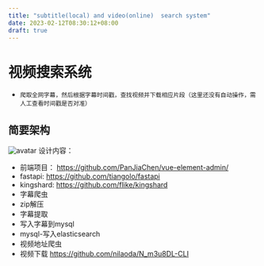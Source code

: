 ```yaml
---
title: "subtitle(local) and video(online)  search system"
date: 2023-02-12T08:30:12+08:00
draft: true
---
```

# 视频搜索系统

  - ```爬取全网字幕，然后根据字幕时间戳，查找视频并下载相应片段（这里还没有自动操作，需人工查看时间戳是否对准）```


简要架构
---

![avatar](https://i.328888.xyz/2023/02/13/cmNud.png)
设计内容：

- 前端项目：
https://github.com/PanJiaChen/vue-element-admin/
- fastapi:
https://github.com/tiangolo/fastapi
- kingshard:
https://github.com/flike/kingshard
- 字幕爬虫
- zip解压
- 字幕提取
- 写入字幕到mysql
- mysql-写入elasticsearch
- 视频地址爬虫
- 视频下载
https://github.com/nilaoda/N_m3u8DL-CLI
